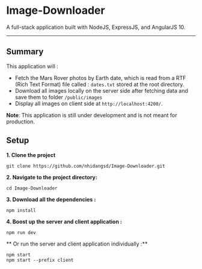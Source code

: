 # Image-Downloader

A full-stack application built with NodeJS, ExpressJS, and AngularJS 10.

---
## Summary

This application will :
- Fetch the Mars Rover photos by Earth date, which is read from a RTF (Rich Text Format) file called : `dates.txt` stored at the root directory. 
- Download all images locally on the server side after fetching data and save them to folder `/public/images` 
- Display all images on client side at `http://localhost:4200/`.

**Note**: This application is still under development and is not meant for production.

## Setup

**1. Clone the project**
```
git clone https://github.com/nhidangsd/Image-Downloader.git
```

**2. Navigate to the project directory:**
```
cd Image-Downloader
```
**3. Download all the dependencies :**
```
npm install
```
**4. Boost up the server and client application :**
```
npm run dev
```
** Or run the server and client application individually :**
```
npm start
npm start --prefix client
```

